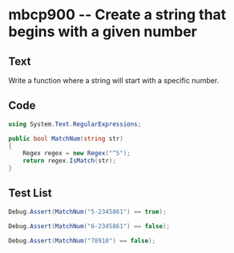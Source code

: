 # mbcp900 -- Create a string that begins with a given number

## Text

Write a function where a string will start with a specific number.

## Code

```csharp
using System.Text.RegularExpressions;

public bool MatchNum(string str)
{
    Regex regex = new Regex("^5");
    return regex.IsMatch(str);
}
```

## Test List

```csharp
Debug.Assert(MatchNum("5-2345861") == true);
```

```csharp
Debug.Assert(MatchNum("6-2345861") == false);
```

```csharp
Debug.Assert(MatchNum("78910") == false);
```
